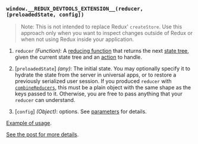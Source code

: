 ### `window.__REDUX_DEVTOOLS_EXTENSION__(reducer, [preloadedState, config])`
> Note: This is not intended to replace Redux' `createStore`. Use this approach only when you want to inspect changes outside of Redux or when not using Redux inside your application.

1. `reducer` *(Function)*: A [reducing function](https://github.com/reactjs/redux/blob/master/docs/Glossary.md#reducer) that returns the next [state tree](https://github.com/reactjs/redux/blob/master/docs/Glossary.md#state), given the current state tree and an [action](https://github.com/reactjs/redux/blob/master/docs/Glossary.md#action) to handle.

2. [`preloadedState`] *(any)*: The initial state. You may optionally specify it to hydrate the state from the server in universal apps, or to restore a previously serialized user session. If you produced `reducer` with [`combineReducers`](https://github.com/reactjs/redux/tree/master/docs/api/combineReducers.md), this must be a plain object with the same shape as the keys passed to it. Otherwise, you are free to pass anything that your `reducer` can understand.

3. [`config`] *(Object)*: options. See [parameters](Arguments.md) for details.

[Example of usage](https://github.com/zalmoxisus/redux-devtools-extension/commit/1810d2c1f0e8be1daf8f2d8f7bbeb4f8c528d90b).

[See the post for more details](https://medium.com/@zalmoxis/redux-devtools-without-redux-or-how-to-have-a-predictable-state-with-any-architecture-61c5f5a7716f).

